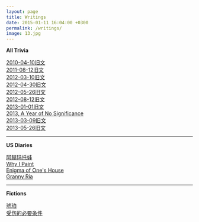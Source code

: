 ```yaml
---
layout: page
title: Writings
date: 2015-01-11 16:04:00 +0300
permalink: /writings/
image: 13.jpg
---
```

**All Trivia**

[2010-04-10旧文](https://wang-axiom/writings01)  
[2011-08-12旧文](https://wang-axiom/writings02)  
[2012-03-10旧文](https://wang-axiom/writings03)  
[2012-04-30旧文](https://wang-axiom/writings04)  
[2012-05-26旧文](https://wang-axiom/writings05)    
[2012-08-12旧文](https://wang-axiom/writings06)  
[2013-01-01旧文](https://wang-axiom/writings07)  
[2013, A Year of No Significance ](https://wang-axiom/writings08)  
[2013-03-09旧文](https://wang-axiom/writings09)   
[2013-05-26旧文](https://wang-axiom/writings10)   

****

**US Diaries**

[阿赫玛托娃](https://csluc.com/writings06)  
[Why I Paint](https://csluc.com/writings01)  
[Enigma of One's House](https://csluc.com/writings13)       
[Granny Ria](https://csluc.com/writings14)

****

**Fictions**

[琥珀](https://csluc.com/writings02)    
[受伤的必要条件](https://csluc.com/writings15)
